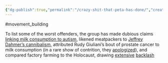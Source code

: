 ```yaml
---
{"dg-publish":true,"permalink":"/crazy-shit-that-peta-has-done/","created":"2025-01-16T10:49:47.162+00:00","updated":"2025-09-28T23:49:37.181+01:00"}
---
```


#movement_building 

To list some of the worst offenders, the group has made dubious claims [linking milk consumption to autism](https://time.com/2798480/peta-autism-got-milk/), likened meatpackers to [Jeffrey Dahmer’s cannibalism](https://www.postbulletin.com/peta-ad-linking-meat-with-mass-murderer-blasted), attributed Rudy Giuliani’s bout of prostate cancer to milk consumption (in a rare show of contrition, they [apologized](https://abcnews.go.com/Politics/story?id=123001&page=1)), and compared factory farming to the Holocaust, drawing [extensive](https://www.dw.com/en/german-court-orders-peta-to-halt-campaign/a-1146851) [backlash](https://www.theguardian.com/media/2003/mar/03/advertising.marketingandpr)